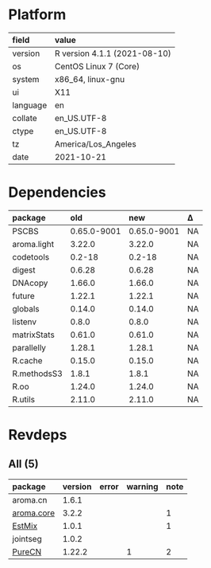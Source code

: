 # Platform

|field    |value                        |
|:--------|:----------------------------|
|version  |R version 4.1.1 (2021-08-10) |
|os       |CentOS Linux 7 (Core)        |
|system   |x86_64, linux-gnu            |
|ui       |X11                          |
|language |en                           |
|collate  |en_US.UTF-8                  |
|ctype    |en_US.UTF-8                  |
|tz       |America/Los_Angeles          |
|date     |2021-10-21                   |

# Dependencies

|package     |old         |new         |Δ  |
|:-----------|:-----------|:-----------|:--|
|PSCBS       |0.65.0-9001 |0.65.0-9001 |NA |
|aroma.light |3.22.0      |3.22.0      |NA |
|codetools   |0.2-18      |0.2-18      |NA |
|digest      |0.6.28      |0.6.28      |NA |
|DNAcopy     |1.66.0      |1.66.0      |NA |
|future      |1.22.1      |1.22.1      |NA |
|globals     |0.14.0      |0.14.0      |NA |
|listenv     |0.8.0       |0.8.0       |NA |
|matrixStats |0.61.0      |0.61.0      |NA |
|parallelly  |1.28.1      |1.28.1      |NA |
|R.cache     |0.15.0      |0.15.0      |NA |
|R.methodsS3 |1.8.1       |1.8.1       |NA |
|R.oo        |1.24.0      |1.24.0      |NA |
|R.utils     |2.11.0      |2.11.0      |NA |

# Revdeps

## All (5)

|package                             |version |error |warning |note |
|:-----------------------------------|:-------|:-----|:-------|:----|
|aroma.cn                            |1.6.1   |      |        |     |
|[aroma.core](problems.md#aromacore) |3.2.2   |      |        |1    |
|[EstMix](problems.md#estmix)        |1.0.1   |      |        |1    |
|jointseg                            |1.0.2   |      |        |     |
|[PureCN](problems.md#purecn)        |1.22.2  |      |1       |2    |

